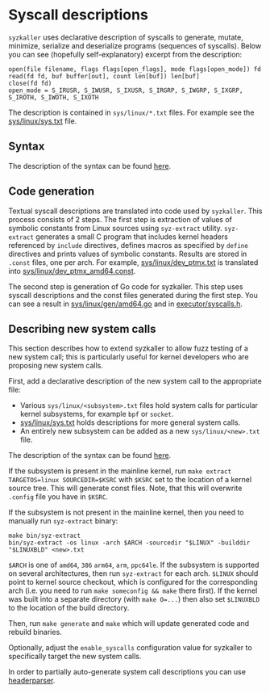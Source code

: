 # Syscall descriptions

`syzkaller` uses declarative description of syscalls to generate, mutate, minimize, serialize and deserialize programs (sequences of syscalls).
Below you can see (hopefully self-explanatory) excerpt from the description:

```
open(file filename, flags flags[open_flags], mode flags[open_mode]) fd
read(fd fd, buf buffer[out], count len[buf]) len[buf]
close(fd fd)
open_mode = S_IRUSR, S_IWUSR, S_IXUSR, S_IRGRP, S_IWGRP, S_IXGRP, S_IROTH, S_IWOTH, S_IXOTH
```

The description is contained in `sys/linux/*.txt` files.
For example see the [sys/linux/sys.txt](/sys/linux/sys.txt) file.

## Syntax

The description of the syntax can be found [here](syscall_descriptions_syntax.md).

## Code generation

Textual syscall descriptions are translated into code used by `syzkaller`.
This process consists of 2 steps.
The first step is extraction of values of symbolic constants from Linux sources using `syz-extract` utility.
`syz-extract` generates a small C program that includes kernel headers referenced by `include` directives,
defines macros as specified by `define` directives and prints values of symbolic constants.
Results are stored in `.const` files, one per arch.
For example, [sys/linux/dev_ptmx.txt](/sys/linux/dev_ptmx.txt) is translated into [sys/linux/dev_ptmx_amd64.const](/sys/linux/dev_ptmx_amd64.const).

The second step is generation of Go code for syzkaller.
This step uses syscall descriptions and the const files generated during the first step.
You can see a result in [sys/linux/gen/amd64.go](/sys/linux/gen/amd64.go) and in [executor/syscalls.h](/executor/syscalls.h).

## Describing new system calls

This section describes how to extend syzkaller to allow fuzz testing of a new system call;
this is particularly useful for kernel developers who are proposing new system calls.

First, add a declarative description of the new system call to the appropriate file:
 - Various `sys/linux/<subsystem>.txt` files hold system calls for particular kernel
   subsystems, for example `bpf` or `socket`.
 - [sys/linux/sys.txt](/sys/linux/sys.txt) holds descriptions for more general system calls.
 - An entirely new subsystem can be added as a new `sys/linux/<new>.txt` file.

The description of the syntax can be found [here](syscall_descriptions_syntax.md).

If the subsystem is present in the mainline kernel, run `make extract TARGETOS=linux SOURCEDIR=$KSRC`
with `$KSRC` set to the location of a kernel source tree. This will generate const files.
Note, that this will overwrite `.config` file you have in `$KSRC`.

If the subsystem is not present in the mainline kernel, then you need to manually run `syz-extract` binary:
```
make bin/syz-extract
bin/syz-extract -os linux -arch $ARCH -sourcedir "$LINUX" -builddir "$LINUXBLD" <new>.txt
```
`$ARCH` is one of `amd64`, `386` `arm64`, `arm`, `ppc64le`.
If the subsystem is supported on several architectures, then run `syz-extract` for each arch.
`$LINUX` should point to kernel source checkout, which is configured for the corresponding arch (i.e. you need to run `make someconfig && make` there first).
If the kernel was built into a separate directory (with `make O=...`) then also set `$LINUXBLD` to the location of the build directory.

Then, run `make generate` and `make` which will update generated code and rebuild binaries.

Optionally, adjust the `enable_syscalls` configuration value for syzkaller to specifically target the new system calls.

In order to partially auto-generate system call descriptions you can use [headerparser](headerparser_usage.md).

